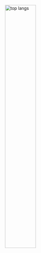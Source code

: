 <p style="border-radius: 1px solid red;">
  
</p>
<img align="center" width="45%" src="https://github-readme-stats.vercel.app/api/top-langs?username=elmuratovich&show_icons=true&locale=en&layout=compact" alt="top langs" />
